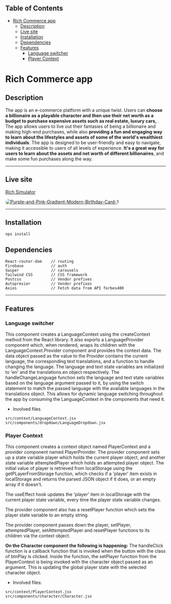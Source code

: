 ## Table of Contents

- [Rich Commerce app](#rich-commerce-app)
  - [Description](#description)
  - [Live site](#live-site)
  - [Installation](#installation)
  - [Dependencies](#dependencies)
  - [Features](#features)
    - [Language switcher](#language-switcher)
    - [Player Context](#player-context)

# Rich Commerce app

## Description

The app is an e-commerce platform with a unique twist. Users can **choose a billionaire as a playable character and then use their net worth as a budget to purchase expensive assets such as real estate, luxury cars,** . The app allows users to live out their fantasies of being a billionaire and making high-end purchases, while also **providing a fun and engaging way to learn about the lifestyles and assets of some of the world's wealthiest individuals**. The app is designed to be user-friendly and easy to navigate, making it accessible to users of all levels of experience. **It's a great way for users to learn about the assets and net worth of different billionaires**, and make some fun purchases along the way.

---

## Live site

[Rich Simulator](https://rich-simulator.netlify.app/)

<a href="https://rich-simulator.netlify.app/"><img src="https://i.ibb.co/CstP2wK/Purple-and-Pink-Gradient-Modern-Birthday-Card-1.png" alt="Purple-and-Pink-Gradient-Modern-Birthday-Card-1" border="0" style="border-radius: 20px"></a>

---

## Installation

```
npx install
```

## Dependencies

```
React-router-dom    // routing
Firebase            // auth
Swiper              // carousels
Tailwind CSS        // CSS framework
Postcss             // Vendor prefixes
Autoprexier         // Vendor prefixes
Axios               // Fetch data from API forbes400
```

---

## Features

### Language switcher

This component creates a LanguageContext using the createContext method from the React library. It also exports a LanguageProvider component which, when rendered, wraps its children with the LanguageContext.Provider component and provides the context data. The data object passed as the value to the Provider contains the current language, the corresponding text translations, and a function to handle changing the language. The language and text state variables are initialized to 'en' and the translations.en object respectively. The handleChangeLanguage function sets the language and text state variables based on the language argument passed to it, by using the switch statement to match the passed language with the available languages in the translations object. This allows for dynamic language switching throughout the app by consuming the LanguageContext in the components that need it.

- Involved files

```
src/context/LanguageContext.jsx
src/components/dropdown/LanguageDropdown.jsx
```

### Player Context

This component creates a context object named PlayerContext and a provider component named PlayerProvider. The provider component sets up a state variable player which holds the current player object, and another state variable attemptedPlayer which holds an attempted player object. The initial value of player is retrieved from localStorage using the getPLayerFromStorage function, which checks if a 'player' item exists in localStorage and returns the parsed JSON object if it does, or an empty array if it doesn't.

The useEffect hook updates the 'player' item in localStorage with the current player state variable, every time the player state variable changes.

The provider component also has a resetPlayer function which sets the player state variable to an empty string.

The provider component passes down the player, setPlayer, attemptedPlayer, setAttemptedPlayer and resetPlayer functions to its children via the context object.

**On the Character component the following is happening:** The handleClick function is a callback function that is invoked when the button with the class of btnPlay is clicked. Inside the function, the setPlayer function from the PlayerContext is being invoked with the character object passed as an argument. This is updating the global player state with the selected character object.

- Involved files:

```
src/context/PlayerContext.jsx
src/components/character/Character.jsx
```
